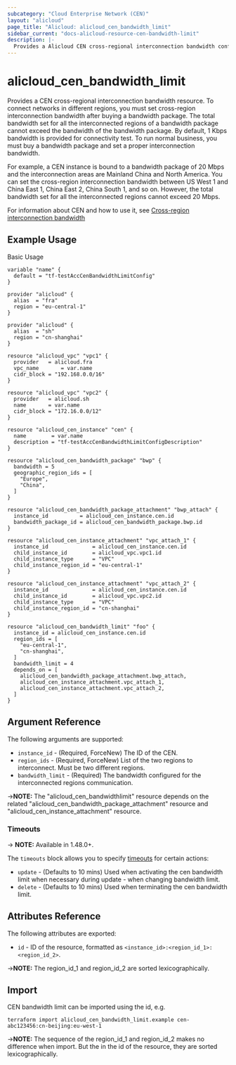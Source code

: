 ```yaml
---
subcategory: "Cloud Enterprise Network (CEN)"
layout: "alicloud"
page_title: "Alicloud: alicloud_cen_bandwidth_limit"
sidebar_current: "docs-alicloud-resource-cen-bandwidth-limit"
description: |-
  Provides a Alicloud CEN cross-regional interconnection bandwidth configuration resource.
---
```


# alicloud\_cen_bandwidth_limit

Provides a CEN cross-regional interconnection bandwidth resource. To connect networks in different regions, you must set cross-region interconnection bandwidth after buying a bandwidth package. The total bandwidth set for all the interconnected regions of a bandwidth package cannot exceed the bandwidth of the bandwidth package. By default, 1 Kbps bandwidth is provided for connectivity test. To run normal business, you must buy a bandwidth package and set a proper interconnection bandwidth.

For example, a CEN instance is bound to a bandwidth package of 20 Mbps and  the interconnection areas are Mainland China and North America. You can set the cross-region interconnection bandwidth between US West 1 and China East 1, China East 2, China South 1, and so on. However, the total bandwidth set for all the interconnected regions cannot exceed 20  Mbps.

For information about CEN and how to use it, see [Cross-region interconnection bandwidth](https://www.alibabacloud.com/help/doc-detail/65983.htm)

## Example Usage

Basic Usage

```
variable "name" {
  default = "tf-testAccCenBandwidthLimitConfig"
}

provider "alicloud" {
  alias  = "fra"
  region = "eu-central-1"
}

provider "alicloud" {
  alias  = "sh"
  region = "cn-shanghai"
}

resource "alicloud_vpc" "vpc1" {
  provider   = alicloud.fra
  vpc_name       = var.name
  cidr_block = "192.168.0.0/16"
}

resource "alicloud_vpc" "vpc2" {
  provider   = alicloud.sh
  name       = var.name
  cidr_block = "172.16.0.0/12"
}

resource "alicloud_cen_instance" "cen" {
  name        = var.name
  description = "tf-testAccCenBandwidthLimitConfigDescription"
}

resource "alicloud_cen_bandwidth_package" "bwp" {
  bandwidth = 5
  geographic_region_ids = [
    "Europe",
    "China",
  ]
}

resource "alicloud_cen_bandwidth_package_attachment" "bwp_attach" {
  instance_id          = alicloud_cen_instance.cen.id
  bandwidth_package_id = alicloud_cen_bandwidth_package.bwp.id
}

resource "alicloud_cen_instance_attachment" "vpc_attach_1" {
  instance_id              = alicloud_cen_instance.cen.id
  child_instance_id        = alicloud_vpc.vpc1.id
  child_instance_type      = "VPC"
  child_instance_region_id = "eu-central-1"
}

resource "alicloud_cen_instance_attachment" "vpc_attach_2" {
  instance_id              = alicloud_cen_instance.cen.id
  child_instance_id        = alicloud_vpc.vpc2.id
  child_instance_type      = "VPC"
  child_instance_region_id = "cn-shanghai"
}

resource "alicloud_cen_bandwidth_limit" "foo" {
  instance_id = alicloud_cen_instance.cen.id
  region_ids = [
    "eu-central-1",
    "cn-shanghai",
  ]
  bandwidth_limit = 4
  depends_on = [
    alicloud_cen_bandwidth_package_attachment.bwp_attach,
    alicloud_cen_instance_attachment.vpc_attach_1,
    alicloud_cen_instance_attachment.vpc_attach_2,
  ]
}
```
## Argument Reference

The following arguments are supported:

* `instance_id` - (Required, ForceNew) The ID of the CEN.
* `region_ids` - (Required, ForceNew) List of the two regions to interconnect. Must be two different regions.
* `bandwidth_limit` - (Required) The bandwidth configured for the interconnected regions communication.

->**NOTE:** The "alicloud_cen_bandwidthlimit" resource depends on the related "alicloud_cen_bandwidth_package_attachment" resource and "alicloud_cen_instance_attachment" resource.

### Timeouts
-> **NOTE:** Available in 1.48.0+.

The `timeouts` block allows you to specify [timeouts](https://www.terraform.io/docs/configuration-0-11/resources.html#timeouts) for certain actions:

* `update` - (Defaults to 10 mins) Used when activating the cen bandwidth limit when necessary during update - when changing bandwidth limit.
* `delete` - (Defaults to 10 mins) Used when terminating the cen bandwidth limit. 

## Attributes Reference

The following attributes are exported:

- `id` - ID of the resource, formatted as `<instance_id>:<region_id_1>:<region_id_2>`.

->**NOTE:** The region_id_1 and region_id_2 are sorted lexicographically.

## Import

CEN bandwidth limit can be imported using the id, e.g.

```
terraform import alicloud_cen_bandwidth_limit.example cen-abc123456:cn-beijing:eu-west-1
```

->**NOTE:** The sequence of the region_id_1 and region_id_2 makes no difference when import. But the in the id of the resource, they are sorted lexicographically.
